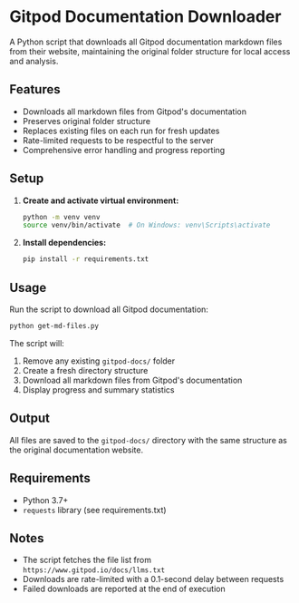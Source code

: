 # Gitpod Documentation Downloader

A Python script that downloads all Gitpod documentation markdown files from their website, maintaining the original folder structure for local access and analysis.

## Features

- Downloads all markdown files from Gitpod's documentation
- Preserves original folder structure
- Replaces existing files on each run for fresh updates
- Rate-limited requests to be respectful to the server
- Comprehensive error handling and progress reporting

## Setup

1. **Create and activate virtual environment:**
   ```bash
   python -m venv venv
   source venv/bin/activate  # On Windows: venv\Scripts\activate
   ```

2. **Install dependencies:**
   ```bash
   pip install -r requirements.txt
   ```

## Usage

Run the script to download all Gitpod documentation:

```bash
python get-md-files.py
```

The script will:
1. Remove any existing `gitpod-docs/` folder
2. Create a fresh directory structure
3. Download all markdown files from Gitpod's documentation
4. Display progress and summary statistics

## Output

All files are saved to the `gitpod-docs/` directory with the same structure as the original documentation website.

## Requirements

- Python 3.7+
- `requests` library (see requirements.txt)

## Notes

- The script fetches the file list from `https://www.gitpod.io/docs/llms.txt`
- Downloads are rate-limited with a 0.1-second delay between requests
- Failed downloads are reported at the end of execution
